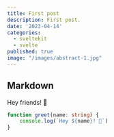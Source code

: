 ```yaml
---
title: First post
description: First post.
date: '2023-04-14'
categories:
  - sveltekit
  - svelte
published: true
image: "/images/abstract-1.jpg"
---
```


## Markdown

Hey friends! 👋

```ts
function greet(name: string) {
	console.log(`Hey ${name}! 👋`)
}
```
